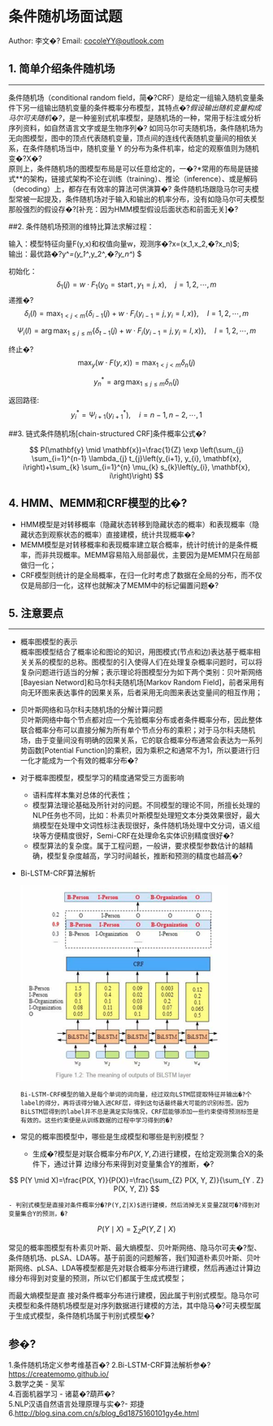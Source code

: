﻿

# 条件随机场面试题

Author: 李文�? Email: cocoleYY@outlook.com


## 1. 简单介绍条件随机场 ##

------------------------------------------------------------
条件随机场（conditional random field，简�?CRF）是给定一组输入随机变量条 件下另一组输出随机变量的条件概率分布模型，其特点�?*假设输出随机变量构成马尔可夫随机�?*，是一种鉴别式机率模型，是随机场的一种，常用于标注或分析序列资料，如自然语言文字或是生物序列�?
如同马尔可夫随机场，条件随机场为无向图模型，图中的顶点代表随机变量，顶点间的连线代表随机变量间的相依关系，在条件随机场当中，随机变量 Y 的分布为条件机率，给定的观察值则为随机变�?X�?  
原则上，条件随机场的图模型布局是可以任意给定的，一�?*常用的布局是链接式**的架构，链接式架构不论在训练（training）、推论（inference）、或是解码（decoding）上，都存在有效率的算法可供演算�?
条件随机场跟隐马尔可夫模型常被一起提及，条件随机场对于输入和输出的机率分布，没有如隐马尔可夫模型那般强烈的假设存�?[补充：因为HMM模型假设后面状态和前面无关]�?

##2. 条件随机场预测的维特比算法求解过程：  

输入：模型特征向量F(y,x)和权值向量w，观测序�?x=(x_1,x_2,�?x_n)$;  
输出：最优路�?y^*=(y_1^*,y_2^*,�?y_n^*) $

初始化：
$$
\delta_{1}(j)=w \cdot F_{1}\left(y_{0}=\operatorname{start}, y_{1}=j, x\right), \quad j=1,2, \cdots, m
$$
递推�?
$$
\delta_{i}(l)=\max _{1<j<m}\left\{\delta_{i-1}(j)+w \cdot F_{i}\left(y_{i-1}=j, y_{i}=l, x\right)\right\}, \quad l=1,2, \cdots, m
$$

$$
\Psi_{i}(l)=\arg \max _{1 \leqslant j \leqslant m}\left\{\delta_{t-1}(j)+w \cdot F_{i}\left(y_{i-1}=j, y_{i}=l, x\right)\right\}, \quad l=1,2, \cdots, m
$$

终止�?
$$
\max _{y}(w \cdot F(y, x))=\max _{1<j<m} \delta_{n}(j)
$$

$$
y_{n}^{*}=\arg \max _{1 \leqslant j \leqslant m} \delta_{n}(j)
$$

返回路径:
$$
y_{i}^{*}=\Psi_{i+1}\left(y_{i+1}^{*}\right), \quad i=n-1, n-2, \cdots, 1
$$

##3. 链式条件随机场[chain-structured CRF]条件概率公式�? 

$$
P(\mathbf{y} \mid \mathbf{x})=\frac{1}{Z} \exp \left(\sum_{j} \sum_{i=1}^{n-1} \lambda_{j} t_{j}\left(y_{i+1}, y_{i}, \mathbf{x}, i\right)+\sum_{k} \sum_{i=1}^{n} \mu_{k} s_{k}\left(y_{i}, \mathbf{x}, i\right)\right)
$$




## 4. HMM、MEMM和CRF模型的比�? 

* HMM模型是对转移概率（隐藏状态转移到隐藏状态的概率）和表现概率（隐藏状态到观察状态的概率）直接建模，统计共现概率�?
* MEMM模型是对转移概率和表现概率建立联合概率，统计时统计的是条件概率，而非共现概率。MEMM容易陷入局部最优，主要因为是MEMM只在局部做归一化；
* CRF模型则统计的是全局概率，在归一化时考虑了数据在全局的分布，而不仅仅是局部归一化，这样也就解决了MEMM中的标记偏置问题�?



## 5. 注意要点  

----------

- 概率图模型的表示  
概率图模型结合了概率论和图论的知识，用图模式(节点和边)表达基于概率相关关系的模型的总称。图模型的引入使得人们在处理复杂概率问题时，可以将复杂问题进行适当的分解；表示理论将图模型分为如下两个类别：贝叶斯网络[Bayesian Netword]和马尔科夫随机场[Markov Random Field]，前者采用有向无环图来表达事件的因果关系，后者采用无向图来表达变量间的相互作用；  



- 贝叶斯网络和马尔科夫随机场的分解计算问题  
贝叶斯网络中每个节点都对应一个先验概率分布或者条件概率分布，因此整体联合概率分布可以直接分解为所有单个节点分布的乘积；对于马尔科夫随机场，由于变量间没有明确的因果关系，它的联合概率分布通常会表达为一系列势函数[Potential Function]的乘积，因为乘积之和通常不为1，所以要进行归一化才能成为一个有效的概率分布�? 



- 对于概率图模型，模型学习的精度通常受三方面影响
	- 语料库样本集对总体的代表性；  
	- 模型算法理论基础及所针对的问题。不同模型的理论不同，所擅长处理的NLP任务也不同，比如：朴素贝叶斯模型处理短文本分类效果很好，最大熵模型在处理中文词性标注表现很好，条件随机场处理中文分词，语义组块等方便精度很好，Semi-CRF在处理命名实体识别精度很好�? 
	- 模型算法的复杂度。属于工程问题，一般讲，要求模型参数估计的越精确，模型复杂度越高，学习时间越长，推断和预测的精度也越高�? 




- Bi-LSTM-CRF算法解析  
	
	![image-20210903204605132](/images/image-20210903204605132.png)
	
	  Bi-LSTM-CRF模型的输入是每个单词的词向量，经过双向LSTM层提取特征并输出�?个label的得分，再将该得分输入进CRF层，得到这句话最终最大可能的识别标签。因为BiLSTM层得到的label并不总是满足实际情况，CRF层能够添加一些约束使得预测标签是有效的。这些约束便是从训练数据的过程中学习得到的�?




- 常见的概率图模型中，哪些是生成模型和哪些是判别模型？


    - 生成�?模型是对联合概率分布$P(X,Y,Z)$进行建模，在给定观测集合X的条件下，通过计算 边缘分布来得到对变量集合Y的推断，�?

$$
  P(Y \mid X)=\frac{P(X, Y)}{P(X)}=\frac{\sum_{Z} P(X, Y, Z)}{\sum_{Y . Z} P(X, Y, Z)}
$$

  


    - 判别式模型是直接对条件概率分�?P(Y,Z|X)$进行建模，然后消掉无关变量Z就可�?得到对变量集合Y的预测，�?

$$
  P(Y \mid X)=\sum_{Z} P(Y, Z \mid X)
$$

  常见的概率图模型有朴素贝叶斯、最大熵模型、贝叶斯网络、隐马尔可夫�?型、条件随机场、pLSA、LDA等。基于前面的问题解答，我们知道朴素贝叶斯、贝叶斯网络、pLSA、LDA等模型都是先对联合概率分布进行建模，然后再通过计算边缘分布得到对变量的预测，所以它们都属于生成式模型；

  而最大熵模型是直 接对条件概率分布进行建模，因此属于判别式模型。隐马尔可夫模型和条件随机场模型是对序列数据进行建模的方法，其中隐马�?可夫模型属于生成式模型，条件随机场属于判别式模型�?

## 参�? 
1.条件随机场定义参考维基百�? 
2.Bi-LSTM-CRF算法解析参�? https://createmomo.github.io/  
3.数学之美 - 吴军  
4.百面机器学习 - 诸葛�?葫芦�?  
5.NLP汉语自然语言处理原理与实�?- 郑捷  
6.http://blog.sina.com.cn/s/blog_6d1875160101gy4e.html